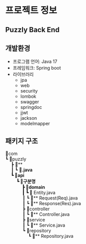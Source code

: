 # 프로젝트 정보
Puzzly Back End 
---
## 개발환경
- 프로그램 언어: Java 17
- 프레임워크: Spring boot
- 라이브러리
  - jpa
  - web
  - security
  - lombok
  - swagger
  - springdoc
  - jjwt
  - jackson
  - modelmapper

## 패키지 구조


📂com  
┗ 📂puzzly  
  ┣ 📂**  
  ┃ ┗ 📜**.java  
  ┗ 📂api  
    ┗ 📂구분명  
      ┣ 📂domain  
      ┃ ┗ 📜** Entity.java  
      ┃ ┗ 📜** Request(Req).java  
      ┃ ┗ 📜** Response(Res).java  
      ┣ 📂controller  
      ┃ ┗ 📜** Controller.java  
      ┣ 📂service  
      ┃ ┗ 📜** Service.java  
      ┗ 📂repository  
        ┗ 📜** Repository.java